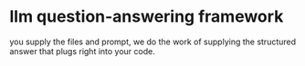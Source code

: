# llm question-answering framework

you supply the files and prompt, we do the work of supplying the structured answer
that plugs right into your code.
